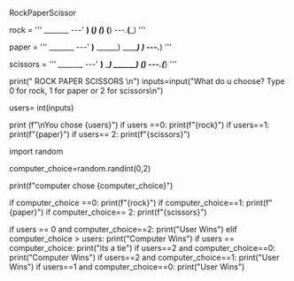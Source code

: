 RockPaperScissor

rock = '''
    _______
---'   ____)
      (_____)
      (_____)
      (____)
---.__(___)
'''

paper = '''
    _______
---'   ____)____
          ______)
          _______)
         _______)
---.__________)
'''

scissors = '''
    _______
---'   ____)____
          ______)
       __________)
      (____)
---.__(___)
'''

print("        ROCK PAPER SCISSORS          \n")
inputs=input("What do u choose? Type 0 for rock, 1 for paper or 2 for scissors\n")

users= int(inputs)

print (f"\nYou chose {users}")
if users ==0:
    print(f"{rock}")
if users==1:
    print(f"{paper}")
if users== 2:
    print(f"{scissors}")

import random

computer_choice=random.randint(0,2)

print(f"computer chose {computer_choice}")

if computer_choice ==0:
    print(f"{rock}")
if computer_choice==1:
    print(f"{paper}")
if computer_choice== 2:
    print(f"{scissors}")

if users == 0 and computer_choice==2:
    print("User Wins")
elif computer_choice > users:
    print("Computer Wins")
if users == computer_choice:
    print("its a tie")
if  users==2 and computer_choice==0:
    print("Computer Wins")
if  users==2 and computer_choice==1:
    print("User Wins") 
if  users==1 and computer_choice==0:
    print("User Wins") 






